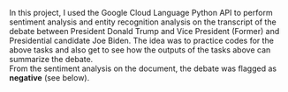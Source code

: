 In this project, I used the Google Cloud Language Python API to perform sentiment analysis and entity recognition analysis on the transcript of the debate between President Donald Trump and Vice President (Former) and Presidential candidate Joe Biden. 
The idea was to practice codes for the above tasks  and also get to see how the outputs of the tasks above can summarize the debate.  
From the sentiment analysis on the document, the debate was flagged as **negative** (see below).

